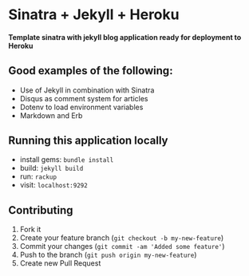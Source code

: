 # Sinatra + Jekyll + Heroku
#### Template sinatra with jekyll blog application ready for deployment to Heroku

## Good examples of the following:

* Use of Jekyll in combination with Sinatra
* Disqus as comment system for articles
* Dotenv to load environment variables
* Markdown and Erb

## Running this application locally

* install gems: ```bundle install```
* build: ```jekyll build```
* run: ```rackup```
* visit: ```localhost:9292```

## Contributing

1. Fork it
2. Create your feature branch (`git checkout -b my-new-feature`)
3. Commit your changes (`git commit -am 'Added some feature'`)
4. Push to the branch (`git push origin my-new-feature`)
5. Create new Pull Request